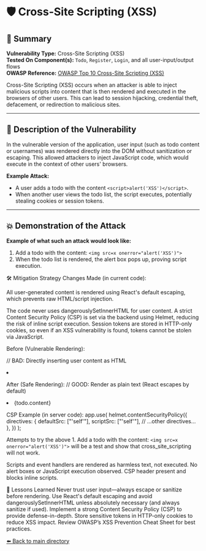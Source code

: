 # 🛡️ Cross-Site Scripting (XSS)

## 📌 Summary

**Vulnerability Type:** Cross-Site Scripting (XSS)  
**Tested On Component(s):** `Todo`, `Register`, `Login`, and all user-input/output flows  
**OWASP Reference:** [OWASP Top 10 Cross-Site Scripting (XSS)](https://owasp.org/www-community/attacks/xss/)

Cross-Site Scripting (XSS) occurs when an attacker is able to inject malicious scripts into content that is then rendered and executed in the browsers of other users. This can lead to session hijacking, credential theft, defacement, or redirection to malicious sites.

---

## 🚨 Description of the Vulnerability

In the vulnerable version of the application, user input (such as todo content or usernames) was rendered directly into the DOM without sanitization or escaping. This allowed attackers to inject JavaScript code, which would execute in the context of other users' browsers.

**Example Attack:**
- A user adds a todo with the content `<script>alert('XSS')</script>`.
- When another user views the todo list, the script executes, potentially stealing cookies or session tokens.

---

## 💥 Demonstration of the Attack

**Example of what such an attack would look like:**
1. Add a todo with the content: `<img src=x onerror="alert('XSS')">`
2. When the todo list is rendered, the alert box pops up, proving script execution.


  🛠️ Mitigation Strategy
Changes Made (in current code):

All user-generated content is rendered using React's default escaping, which prevents raw HTML/script injection.

The code never uses dangerouslySetInnerHTML for user content.
A strict Content Security Policy (CSP) is set via the backend using Helmet, reducing the risk of inline script execution.
Session tokens are stored in HTTP-only cookies, so even if an XSS vulnerability is found, tokens cannot be stolen via JavaScript.


Before (Vulnerable Rendering):

// BAD: Directly inserting user content as HTML
<li dangerouslySetInnerHTML={{ __html: todo.content }} />


After (Safe Rendering):
// GOOD: Render as plain text (React escapes by default)
<li>{todo.content}</li>


CSP Example (in server code):
app.use(
  helmet.contentSecurityPolicy({
    directives: {
      defaultSrc: ["'self'"],
      scriptSrc: ["'self'"],
      // ...other directives...
    },
  })
);

Attempts to try the above 1. Add a todo with the content: `<img src=x onerror="alert('XSS')">` will be a test and show that cross_site_scripting will not work. 

Scripts and event handlers are rendered as harmless text, not executed.
No alert boxes or JavaScript execution observed.
CSP header present and blocks inline scripts.


🧠 Lessons Learned
Never trust user input—always escape or sanitize before rendering.
Use React's default escaping and avoid dangerouslySetInnerHTML unless absolutely necessary (and always sanitize if used).
Implement a strong Content Security Policy (CSP) to provide defense-in-depth.
Store sensitive tokens in HTTP-only cookies to reduce XSS impact.
Review OWASP’s XSS Prevention Cheat Sheet for best practices.

[⬅️ Back to main directory](./README.md)
